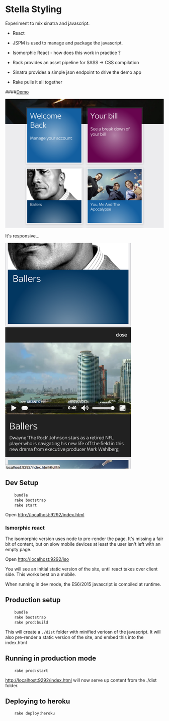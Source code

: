 # Stella Styling

Experiment to mix sinatra and javascript.
  
  - React 
  
  - JSPM is used to manage and package the javascript.
  
  - Isomorphic React - how does this work in practice ?
  
  - Rack provides an asset pipeline for SASS -> CSS compilation
  
  - Sinatra provides a simple json endpoint to drive the demo app
  
  - Rake pulls it all together
  
  
  
####[Demo](http://vast-journey-2015.herokuapp.com/index.html)
 
<a href="http://vast-journey-2015.herokuapp.com/index.html"><img src="http://raw.githubusercontent.com/coder36/stella/master/public/img/screenshot1.png"/></a>

It's responsive...

<a href="http://vast-journey-2015.herokuapp.com/index.html"><img src="https://raw.githubusercontent.com/coder36/stella/master/public/img/screenshot2.png" width="400px" /></a>


## Dev Setup

        bundle
        rake bootstrap
        rake start

Open [http://localhost:9292/index.html](http://localhost:9292/index.html)


### Ismorphic react

The isomorphic version uses node to pre-render the page.  It's missing a fair bit of content, but on slow mobile devices at least
the user isn't left with an empty page.

Open [http://localhost:9292/iso](http://localhost:9292/iso)

You will see an initial static version of the site, until react takes over client side.  This works best on a mobile.


When running in dev mode, the ES6/2015 javascript is compiled at runtime.

## Production setup

        bundle
        rake bootstrap
        rake prod:build
        
This will create a `./dist` folder with minified veriosn of the javascript.  It will also pre-render a static version of the site,
and embed this into the index.html

## Running in production mode

        rake prod:start
 
[http://localhost:9292/index.html](http://localhost:9292/index.html) will now serve up content from the ./dist folder.  


## Deploying to heroku

        rake deploy:heroku
